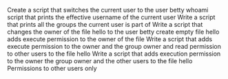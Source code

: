 Create a script that switches the current user to the user betty
whoami script that prints the effective username of the current user
Write a script that prints all the groups the current user is part of
Write a script that changes the owner of the file hello to the user betty
create empty file hello
adds execute permission to the owner of the file
Write a script that adds execute permission to the owner and the group owner and read permission to other users to the file hello
Write a script that adds execution permission to the owner the group owner and the other users to the file hello
Permissions to other users only
